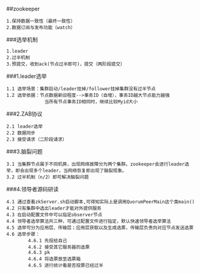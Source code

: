 ##zookeeper

    1.保持数据一致性（最终一致性）
    2.数据订阅与发布功能（watch）

###选举机制

    1.leader
    2.过半机制
    3.预提交，收到ack(节点过半即可)，提交（两阶段提交）

###1.leader选举

	1.1 选举场景：集群启动/leader挂掉/follower挂掉集群没有过半节点
	1.2 选举依据：节点数据新旧程度-->事务ID（自增），事务ID越大节点能力越强
				  当所有节点事务ID相同时，继续比较Myid大小
				  
###2.ZAB协议

	2.1 leader选举
	2.2 数据同步
	2.3 接受请求（二阶段请求）
	
###3.脑裂问题

	3.1 当集群节点属于不同机房，出现网络故障分为两个集群。zookeeper会进行leader选举，即会出现多个leader，当网络恢复即出现了脑裂现象。
	3.2 过半机制（n/2）即可解决脑裂问题
	
###4.领导者源码研读

	4.1 通过查看zkServer.sh启动脚本,可得知实际上是调用QuorumPeerMain这个类main()
	4.2 只有集群中选出leader才能对外提供服务
	4.3 在启动配置文件中可以指定observer节点
	4.4 领导者选举算法共三种，可通过配置文件进行指定，默认快速领导者选举算法
	4.5 选举可分为应用层、传输层；应用层获取以及生成选票，传输层负责向对应节点发送选票
	4.6 选举步骤：
	        4.6.1 先投给自己
	        4.6.2 接受其它服务器的选票
	        4.6.3 pk
	        4.6.4 将选票放至选票箱
	        4.6.5 进行统计看是否投票已经过半
